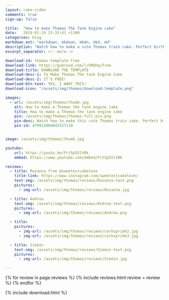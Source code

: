 ```yaml
---
layout: cake-video
comments: true
sign-up: false

title:  "How to make Thomas The Tank Engine cake"
date:   2019-01-24 13:33:41 +1100
categories: blog
markdown_ext: "markdown, mkdown, mkdn, mkd, md"
description: "Watch how to make a cute Thomas train cake. Perfect birthday cake for a little boy."
excerpt_separator: <!--more-->

download-id: thomas-template-free
download-link: https://gumroad.com/l/hMdhq/free
download-title: DOWNLOAD THE TEMPLATE
download-desc-1: To Make Thomas The tank Engine Cake
download-desc-2: IT'S FREE!
download-btn-text: YES, I WANT THIS!
download-icon: "/assets/img/thomas/download-template.png"

images: 
  - url: /assets/img/thomas/thumb.jpg
    alt: How to make a Thomas the tank engine cake 
    title: How to make a Thomas the tank engine cake 
    pin: /assets/img/thomas/thomas-full-pin.png
    pin-desc: Watch how to make this cute Thomas train cake. Perfect birthday cake for a little boy.
    pin-id: 479914904042157110


image: /assets/img/thomas/thumb.jpg

youtube:
    url: https://youtu.be/Frt5p5SlV0k
    embed: https://www.youtube.com/embed/Frt5p5SlV0k

reviews:
  - title: Rozanna from @sweetestcakelove
    title-link: https://www.instagram.com/sweetestcakelove/
    text-img: /assets/img/thomas/reviews/Rozanna-text.png
    pictures:
      - img-url: /assets/img/thomas/reviews/Rozanna.jpg

  - title: Andrea
    text-img: /assets/img/thomas/reviews/Andrea-text.png
    pictures:
      - img-url: /assets/img/thomas/reviews/Andrea.png

  - title:
    pictures:
      - img-url: /assets/img/thomas/reviews/corkspride2.jpg
      - img-url: /assets/img/thomas/reviews/corkspride3.jpg

  - title: Siemin
    text-img: /assets/img/thomas/reviews/Siemin-text.png
    pictures:
      - img-url: /assets/img/thomas/reviews/Siemin.jpg

---
```



<div class="reviews-container">
  {% for review in page.reviews %}
    {% include reviews.html review = review %}
  {% endfor %}
</div>


{% include download.html %}

